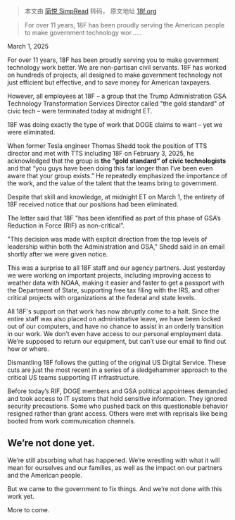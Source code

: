 > 本文由 [简悦 SimpRead](http://ksria.com/simpread/) 转码， 原文地址 [18f.org](https://18f.org/)

> For over 11 years, 18F has been proudly serving the American people to make government technology wor......

March 1, 2025

For over 11 years, 18F has been proudly serving you to make government technology work better. We are non-partisan civil servants. 18F has worked on hundreds of projects, all designed to make government technology not just efficient but effective, and to save money for American taxpayers.

However, all employees at 18F – a group that the Trump Administration GSA Technology Transformation Services Director called "the gold standard" of civic tech – were terminated today at midnight ET.

18F was doing exactly the type of work that DOGE claims to want – yet we were eliminated.

When former Tesla engineer Thomas Shedd took the position of TTS director and met with TTS including 18F on February 3, 2025, he acknowledged that the group is **the “gold standard” of civic technologists** and that “you guys have been doing this far longer than I’ve been even aware that your group exists.” He repeatedly emphasized the importance of the work, and the value of the talent that the teams bring to government.

Despite that skill and knowledge, at midnight ET on March 1, the entirety of 18F received notice that our positions had been eliminated.

The letter said that 18F "has been identified as part of this phase of GSA’s Reduction in Force (RIF) as non-critical”.

"This decision was made with explicit direction from the top levels of leadership within both the Administration and GSA," Shedd said in an email shortly after we were given notice.

This was a surprise to all 18F staff and our agency partners. Just yesterday we were working on important projects, including improving access to weather data with NOAA, making it easier and faster to get a passport with the Department of State, supporting free tax filing with the IRS, and other critical projects with organizations at the federal and state levels.

All 18F's support on that work has now abruptly come to a halt. Since the entire staff was also placed on administrative leave, we have been locked out of our computers, and have no chance to assist in an orderly transition in our work. We don’t even have access to our personal employment data. We’re supposed to return our equipment, but can’t use our email to find out how or where.

Dismantling 18F follows the gutting of the original US Digital Service. These cuts are just the most recent in a series of a sledgehammer approach to the critical US teams supporting IT infrastructure.

Before today’s RIF, DOGE members and GSA political appointees demanded and took access to IT systems that hold sensitive information. They ignored security precautions. Some who pushed back on this questionable behavior resigned rather than grant access. Others were met with reprisals like being booted from work communication channels.

We’re not done yet.
-------------------

We’re still absorbing what has happened. We’re wrestling with what it will mean for ourselves and our families, as well as the impact on our partners and the American people.

But we came to the government to fix things. And we’re not done with this work yet.

More to come.